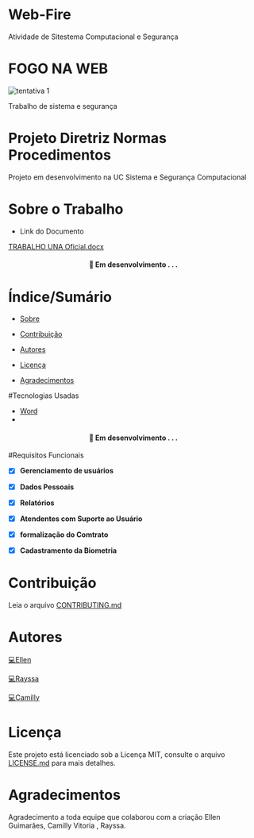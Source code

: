 # Web-Fire

Atividade de Sitestema Computacional e Segurança 



# FOGO NA WEB

![tentativa 1](https://user-images.githubusercontent.com/90521193/165409701-41016d57-8634-40a1-8805-aab62d9fad51.png)




Trabalho de sistema e segurança
# Projeto Diretriz Normas Procedimentos
Projeto em desenvolvimento na UC Sistema e Segurança Computacional





# Sobre o Trabalho


* Link do Documento

[TRABALHO UNA Oficial.docx](https://github.com/Gabriel21Oliver/Web-Fire/files/8567534/TRABALHO.UNA.Oficial.docx)












<h4 align="center">
	🚧 Em desenvolvimento . . .
</h4>


# Índice/Sumário

* [Sobre](#sobre-o-projeto)

* [Contribuição](#contribuição)
* [Autores](#autores)
* [Licença](#licença)
* [Agradecimentos](#agradecimentos)





#Tecnologias Usadas

- [Word](https://office.live.com/start/word.aspx?WT.mc_id=016_Chrome_Web_Store_App_Word_1)
-








<h4 align="center">
	🚧 Em desenvolvimento . . .
</h4>




#Requisitos Funcionais

- [x] **Gerenciamento de usuários**
- [x] **Dados Pessoais**

- [x] **Relatórios**
- [x] **Atendentes com Suporte ao Usuário**
- [x] **formalização do Comtrato**
- [x] **Cadastramento da Biometria**

# Contribuição

Leia o arquivo [CONTRIBUTING.md](Contributing.md)

# Autores

[💻Ellen](https://github.com/EllenGui)

[💻Rayssa](https://github.com/Rayssa046)

[💻Camilly](https://github.com/Camilly-San)






# Licença

Este projeto está licenciado sob a Licença MIT, consulte o arquivo [LICENSE.md](License.md) para mais detalhes.

# Agradecimentos
Agradecimento a toda equipe que  colaborou com a criação  Ellen Guimarães, Camilly Vitoria , Rayssa.
